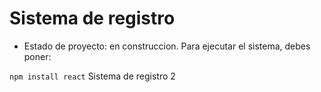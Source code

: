 <h1> Sistema de registro</h1>

- Estado de proyecto: en construccion.
Para ejecutar el sistema, debes poner:

```npm install react```
Sistema de registro 2 
